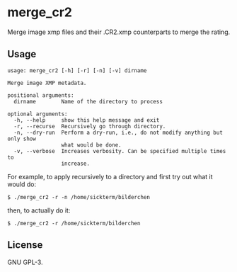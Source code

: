 # merge_cr2
Merge image xmp files and their .CR2.xmp counterparts to merge the rating.

## Usage
```
usage: merge_cr2 [-h] [-r] [-n] [-v] dirname

Merge image XMP metadata.

positional arguments:
  dirname        Name of the directory to process

optional arguments:
  -h, --help     show this help message and exit
  -r, --recurse  Recursively go through directory.
  -n, --dry-run  Perform a dry-run, i.e., do not modify anything but only show
                 what would be done.
  -v, --verbose  Increases verbosity. Can be specified multiple times to
                 increase.
```

For example, to apply recursively to a directory and first try out what it
would do: 

```
$ ./merge_cr2 -r -n /home/sickterm/bilderchen
```

then, to actually do it:

```
$ ./merge_cr2 -r /home/sickterm/bilderchen
```

## License
GNU GPL-3.
